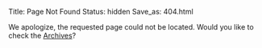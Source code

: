 Title: Page Not Found
Status: hidden
Save_as: 404.html

We apologize, the requested page could not be located. Would you like to check
the [Archives](/archives/)?
